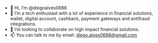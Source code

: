 - 👋 Hi, I’m @diegoalves0688
- 👀 I’m a tech enthusiast with a lot of experience in financial solutions, wallet, digital account, cashback, payment gateways and antifraud integrations.
- 💞️ I’m looking to collaborate on high impact financial solutions.
- 📫 You can talk to me by email: diego.alves0688@gmail.com 

<!---
diegoalves0688/diegoalves0688 is a ✨ special ✨ repository because its `README.md` (this file) appears on your GitHub profile.
You can click the Preview link to take a look at your changes.
--->
